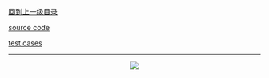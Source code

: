 [回到上一级目录](https://zhaochenyou.github.io/Way-to-Algorithm/Chapter-3/)

[source code](https://github.com/zhaochenyou/Way-to-Algorithm/blob/master/Chapter-3/src/SuffixTree.hpp)

[test cases](https://github.com/zhaochenyou/Way-to-Algorithm/blob/master/Chapter-3/src/SuffixTree.cpp)

----------
<p align="center"><img src="https://github.com/zhaochenyou/Way-to-Algorithm/raw/master/Chapter-3/res/SuffixTree.png" /></p>
